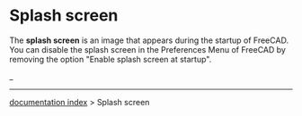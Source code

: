 # Splash screen
The **splash screen** is an image that appears during the startup of FreeCAD. You can disable the splash screen in the Preferences Menu of FreeCAD by removing the option \"Enable splash screen at startup\".



_

---
[documentation index](../README.md) > Splash screen
